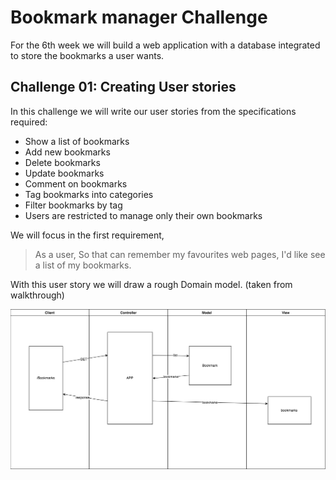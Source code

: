 # Bookmark manager Challenge

For the 6th week we will build a web application with a database integrated to store the bookmarks a user wants.

## Challenge 01: Creating User stories

In this challenge we will write our user stories from the specifications required:

- Show a list of bookmarks
- Add new bookmarks
- Delete bookmarks
- Update bookmarks
- Comment on bookmarks
- Tag bookmarks into categories
- Filter bookmarks by tag
- Users are restricted to manage only their own bookmarks

We will focus in the first requirement,

>As a user,
So that can remember my favourites web pages,
I'd like see a list of my bookmarks.

With this user story we will draw a rough Domain model. (taken from walkthrough)

![Basic domain](./Domain.png)
